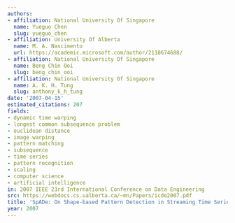 ```yaml
---
authors:
- affiliation: National University Of Singapore
  name: Yueguo Chen
  slug: yueguo_chen
- affiliation: University Of Alberta
  name: M. A. Nascimento
  url: https://academic.microsoft.com/author/2118674688/
- affiliation: National University Of Singapore
  name: Beng Chin Ooi
  slug: beng_chin_ooi
- affiliation: National University Of Singapore
  name: A. K. H. Tung
  slug: anthony_k_h_tung
date: '2007-04-15'
estimated_citations: 207
fields:
- dynamic time warping
- longest common subsequence problem
- euclidean distance
- image warping
- pattern matching
- subsequence
- time series
- pattern recognition
- scaling
- computer science
- artificial intelligence
in: 2007 IEEE 23rd International Conference on Data Engineering
src: https://webdocs.cs.ualberta.ca/~mn/Papers/icde2007.pdf
title: 'SpADe: On Shape-based Pattern Detection in Streaming Time Series'
year: 2007
---
```

